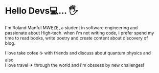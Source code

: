 # Hello Devs💻... 🖐


I'm Roland Manful MWEZE, a student in software engineering and passionate about High-tech.
when i'm not writing code, i prefer spend my time to read books, write poetry and create content about discovery of blog.

   I love take cofee &#9749; with friends and discuss about quantum physics and also <br>
   I love travel ✈ through the world and i'm obssess by new challenges!
